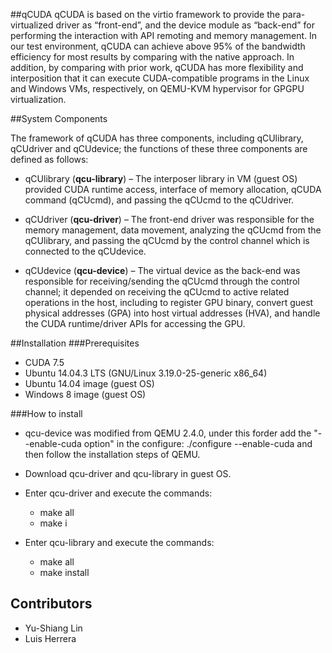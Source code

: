 ##qCUDA
qCUDA is based on the virtio framework to provide the para-virtualized driver as “front-end”, 
and the device module as “back-end” for performing the interaction with API remoting and memory management. 
In our test environment, qCUDA can achieve above 95% of the bandwidth efficiency for most results by comparing
with the native approach. In addition, by comparing with prior work, qCUDA has more flexibility and interposition 
that it can execute CUDA-compatible programs in the Linux and Windows VMs, respectively, on QEMU-KVM hypervisor 
for GPGPU virtualization.

##System Components

The framework of qCUDA has three components, including qCUlibrary, qCUdriver and qCUdevice; the functions of 
these three components are defined as follows:

* qCUlibrary (<b>qcu-library</b>) – The interposer library in VM (guest OS) provided CUDA runtime access, 
interface of memory allocation, qCUDA command (qCUcmd), and passing the qCUcmd to the qCUdriver.

* qCUdriver (<b>qcu-driver</b>) – The front-end driver was responsible for the memory management, data movement, analyzing 
the qCUcmd from the qCUlibrary, and passing the qCUcmd by the control channel which is connected to the qCUdevice.

* qCUdevice (<b>qcu-device</b>) – The virtual device as the back-end was responsible for receiving/sending the qCUcmd through the control channel;
it depended on receiving the qCUcmd to active related operations in the host, including to register GPU binary, 
convert guest physical addresses (GPA) into host virtual addresses (HVA), and handle the CUDA runtime/driver APIs for 
accessing the GPU.

##Installation
###Prerequisites
* CUDA 7.5
* Ubuntu 14.04.3 LTS (GNU/Linux 3.19.0-25-generic x86_64)
* Ubuntu 14.04 image (guest OS)
* Windows 8 image (guest OS)

###How to install
* qcu-device was modified from QEMU 2.4.0, under this forder add the "--enable-cuda option" in the configure: 
./configure --enable-cuda and then follow the installation steps of QEMU.

* Download qcu-driver and qcu-library in guest OS.
* Enter qcu-driver and execute the commands:
    * make all
    * make i
* Enter qcu-library and execute the commands:
    * make all
    * make install

## Contributors
* Yu-Shiang Lin
* Luis Herrera
